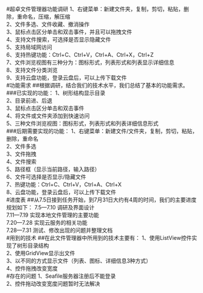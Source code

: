 #超卓文件管理器功能调研 
1、右键菜单：新建文件夹，复制，剪切，粘贴，删除，重命名，压缩，解压缩<br>
2、文件多选、文件收藏、撤消操作<br>
3、鼠标点击区分单击和双击事件，并且可以拖拽文件<br>
4、支持文件搜索，可选择是否显示隐藏文件<br>
5、支持局域网访问<br>
6、支持热键功能：Ctrl+C、Ctrl+V，Ctrl+A、Ctrl+X，Ctrl+Z<br>
7、文件浏览视图有三种分为：图标形式，列表形式和列表显示详细信息<br>
8、支持文件分类浏览<br>
9、支持云盘功能，登录云盘后，可以上传下载文件<br>
#功能需求 
##根据调研，结合我们的技术水平，我们总结了基本的功能需求。 
###已实现的功能： 
1、树形结构显示目录<br>
2、目录前进、后退<br>
3、鼠标点击区分单击和双击事件<br>
4、将文件或文件夹添加到快速访问<br>
5、三种文件浏览视图：图标形式，列表形式和列表详细信息形式<br>
###后期需要实现的功能：
1、右键菜单：新建文件/文件夹，复制，剪切，粘贴，删除，重命名<br>
2、文件多选<br>
3、文件拖拽<br>
4、文件搜索<br>
5、路径框（显示当前路径，输入路径）<br>
6、文件可选择是否显示/隐藏文件<br>
7、热键功能：Ctrl+C、Ctrl+V，Ctrl+A、Ctrl+X<br>
8、云盘功能，登录云盘后，可以上传下载文件<br>
#进度表 
##从7.5日接到任务开始，到7月31日大约有4周的时间，我们的主要进度规划如下： 
7.5—7.10 调研及界面设计<br>
7.11—7.19 实现本地文件管理的主要功能<br>
7.20—7.28 实现云服务的相关功能<br>
7.28—7.31 测试、修改出现的问题并整理文档<br>
#用到的技术 
##在此文件管理器中所用到的技术主要有： 
1、使用ListView控件实现了树形目录结构<br>
2、使用GridView显示出文件<br>
3、以不同的方式显示文件（列表、图标、详细信息3种方式）<br>
4、控件拖拽改变宽度<br>
#存在的问题 
1、Seafile服务器注册后不能登录<br>
2、控件拖动改变宽度问题暂时无法解决<br>
